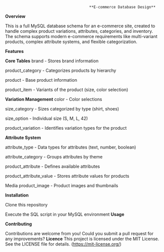                                           **E-commerce Database Design**

**Overview**

This is a full MySQL database schema for an e-commerce site, created to handle complex product variations, attributes, categories, and inventory. The schema supports modern e-commerce requirements like multi-variant products, complex attribute systems, and flexible categorization.

**Features**

**Core Tables**
brand - Stores brand information

product_category - Categorizes products by hierarchy

product - Base product information

product_item - Variants of the product (size, color selection)

**Variation Management**
color - Color selections

size_category - Sizes categorized by type (shirt, shoes)

size_option - Individual size (S, M, L, 42)

product_variation - Identifies variation types for the product

**Attribute System**

attribute_type - Data types for attributes (text, number, boolean)

attribute_category - Groups attributes by theme

product_attribute - Defines available attributes

product_attribute_value - Stores attribute values for products

Media
product_image - Product images and thumbnails

**Installation**

Clone this repository

Execute the SQL script in your MySQL environment
**Usage**

**Contributing**

Contributions are welcome from you! Could you submit a pull request for any improvements?
**Licence**
This project is licensed under the MIT License. See the LICENSE file for details.
(https://mit-license.org/)

